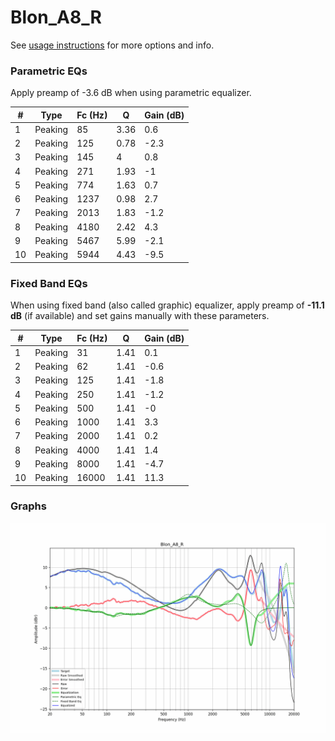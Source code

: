 # Blon_A8_R
See [usage instructions](https://github.com/jaakkopasanen/AutoEq#usage) for more options and info.

### Parametric EQs
Apply preamp of -3.6 dB when using parametric equalizer.

|   # | Type    |   Fc (Hz) |    Q |   Gain (dB) |
|-----|---------|-----------|------|-------------|
|   1 | Peaking |        85 | 3.36 |         0.6 |
|   2 | Peaking |       125 | 0.78 |        -2.3 |
|   3 | Peaking |       145 | 4    |         0.8 |
|   4 | Peaking |       271 | 1.93 |        -1   |
|   5 | Peaking |       774 | 1.63 |         0.7 |
|   6 | Peaking |      1237 | 0.98 |         2.7 |
|   7 | Peaking |      2013 | 1.83 |        -1.2 |
|   8 | Peaking |      4180 | 2.42 |         4.3 |
|   9 | Peaking |      5467 | 5.99 |        -2.1 |
|  10 | Peaking |      5944 | 4.43 |        -9.5 |

### Fixed Band EQs
When using fixed band (also called graphic) equalizer, apply preamp of **-11.1 dB** (if available) and set gains manually with these parameters.

|   # | Type    |   Fc (Hz) |    Q |   Gain (dB) |
|-----|---------|-----------|------|-------------|
|   1 | Peaking |        31 | 1.41 |         0.1 |
|   2 | Peaking |        62 | 1.41 |        -0.6 |
|   3 | Peaking |       125 | 1.41 |        -1.8 |
|   4 | Peaking |       250 | 1.41 |        -1.2 |
|   5 | Peaking |       500 | 1.41 |        -0   |
|   6 | Peaking |      1000 | 1.41 |         3.3 |
|   7 | Peaking |      2000 | 1.41 |         0.2 |
|   8 | Peaking |      4000 | 1.41 |         1.4 |
|   9 | Peaking |      8000 | 1.41 |        -4.7 |
|  10 | Peaking |     16000 | 1.41 |        11.3 |

### Graphs
![](./Blon_A8_R.png)
